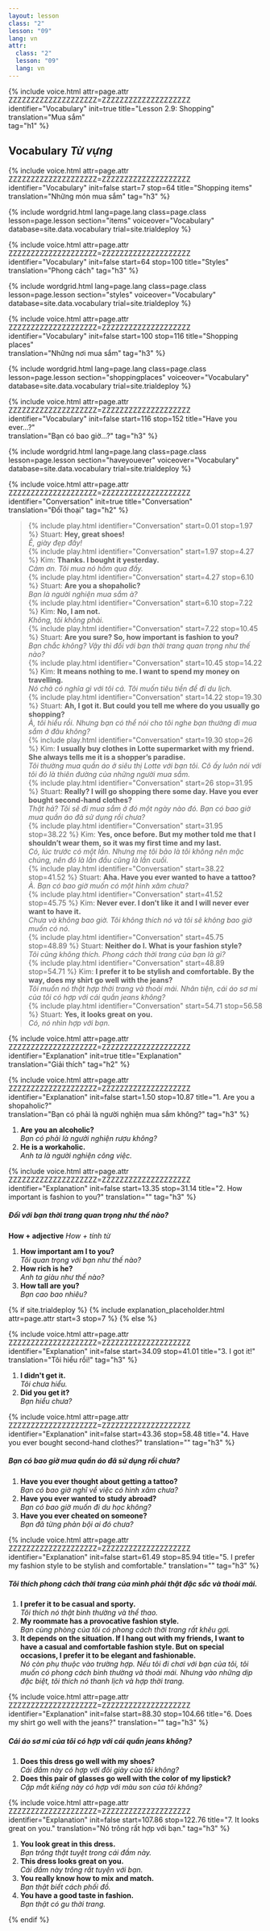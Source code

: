 ```yaml
---
layout: lesson
class: "2"
lesson: "09"
lang: vn
attr:
  class: "2"
  lesson: "09"
  lang: vn
---
```


{%  include voice.html attr=page.attr        ZZZZZZZZZZZZZZZZZZZZ=ZZZZZZZZZZZZZZZZZZZZ
	identifier="Vocabulary"  init=true
	title="Lesson 2.9: Shopping"  
	translation="Mua sắm"      
    tag="h1" %}


## Vocabulary   *Từ vựng*

{%  include voice.html attr=page.attr    ZZZZZZZZZZZZZZZZZZZZ=ZZZZZZZZZZZZZZZZZZZZ
	identifier="Vocabulary"  init=false start=7 stop=64
	title="Shopping items"        
	translation="Những món mua sắm"
    tag="h3" %}


{% include wordgrid.html lang=page.lang
		class=page.class 
		lesson=page.lesson 
		section="items"
		voiceover="Vocabulary"
		database=site.data.vocabulary 
		trial=site.trialdeploy %}

{%  include voice.html attr=page.attr    ZZZZZZZZZZZZZZZZZZZZ=ZZZZZZZZZZZZZZZZZZZZ
	identifier="Vocabulary"  init=false start=64 stop=100
	title="Styles"        
	translation="Phong cách"
    tag="h3" %}


{% include wordgrid.html lang=page.lang
		class=page.class 
		lesson=page.lesson 
		section="styles"
		voiceover="Vocabulary"
		database=site.data.vocabulary 
		trial=site.trialdeploy %}


{%  include voice.html attr=page.attr    ZZZZZZZZZZZZZZZZZZZZ=ZZZZZZZZZZZZZZZZZZZZ
	identifier="Vocabulary"  init=false start=100 stop=116
	title="Shopping places"        
	translation="Những nơi mua sắm"
    tag="h3" %}


{% include wordgrid.html lang=page.lang
		class=page.class 
		lesson=page.lesson 
		section="shoppingplaces"
		voiceover="Vocabulary"
		database=site.data.vocabulary 
		trial=site.trialdeploy %}

{%  include voice.html attr=page.attr    ZZZZZZZZZZZZZZZZZZZZ=ZZZZZZZZZZZZZZZZZZZZ
	identifier="Vocabulary"  init=false start=116 stop=152
	title="Have you ever...?"        
	translation="Bạn có bao giờ...?"
    tag="h3" %}

{% include wordgrid.html lang=page.lang
		class=page.class 
		lesson=page.lesson 
		section="haveyouever"
		voiceover="Vocabulary"
		database=site.data.vocabulary 
		trial=site.trialdeploy %}


{%  include voice.html attr=page.attr    ZZZZZZZZZZZZZZZZZZZZ=ZZZZZZZZZZZZZZZZZZZZ
	identifier="Conversation"  init=true
	title="Conversation"        
	translation="Đối thoại"
    tag="h2" %}


> {% include play.html identifier="Conversation" start=0.01 stop=1.97 %} Stuart: **Hey, great shoes!**  
*Ê, giày đẹp đấy!*   
> {% include play.html identifier="Conversation" start=1.97 stop=4.27 %} Kim: **Thanks. I bought it yesterday.**    
*Cảm ơn. Tôi mua nó hôm qua đấy.*    
> {% include play.html identifier="Conversation" start=4.27 stop=6.10 %} Stuart: **Are you a shopaholic?**   
*Bạn là người nghiện mua sắm à?*   
> {% include play.html identifier="Conversation" start=6.10 stop=7.22 %} Kim: **No, I am not.**   
*Không, tôi không phải.*   
> {% include play.html identifier="Conversation" start=7.22 stop=10.45 %} Stuart: **Are you sure? So, how important is fashion to you?**   
*Bạn chắc không? Vậy thì đối với bạn thời trang quan trọng như thế nào?*    
> {% include play.html identifier="Conversation" start=10.45 stop=14.22 %} Kim: **It means nothing to me. I want to spend my money on travelling.**   
*Nó chả có nghĩa gì với tôi cả. Tôi muốn tiêu tiền để đi du lịch.*    
> {% include play.html identifier="Conversation" start=14.22 stop=19.30 %} Stuart: **Ah, I got it. But could you tell me where do you usually go shopping?**    
*À, tôi hiểu rồi. Nhưng bạn có thể nói cho tôi nghe bạn thường đi mua sắm ở đâu không?*    
> {% include play.html identifier="Conversation" start=19.30 stop=26 %} Kim: **I usually buy clothes in Lotte supermarket with my friend. She always tells me it is a shopper’s paradise.**    
*Tôi thường mua quần áo ở siêu thị Lotte với bạn tôi. Cô ấy luôn nói với tôi đó là thiên đường của những người mua sắm.*    
> {% include play.html identifier="Conversation" start=26 stop=31.95 %} Stuart: **Really? I will go shopping there some day. Have you ever bought second-hand clothes?**    
*Thật hả? Tôi sẽ đi mua sắm ở đó một ngày nào đó. Bạn có bao giờ mua quần áo đã sử dụng rồi chưa?*    
> {% include play.html identifier="Conversation" start=31.95 stop=38.22 %} Kim: **Yes, once before. But my mother told me that I shouldn’t wear them, so it was my first time and my last.**    
*Có, lúc trước có một lần. Nhưng mẹ tôi bảo là tôi không nên mặc chúng, nên đó là lần đầu cũng là lần cuối.*    
> {% include play.html identifier="Conversation" start=38.22 stop=41.52 %} Stuart: **Aha. Have you ever wanted to have a tattoo?**    
*À. Bạn có bao giờ muốn có một hình xăm chưa?*    
> {% include play.html identifier="Conversation" start=41.52 stop=45.75 %} Kim: **Never ever. I don’t like it and I will never ever want to have it.**   
*Chưa và không bao giờ. Tôi không thích nó và tôi sẽ không bao giờ muốn có nó.*    
> {% include play.html identifier="Conversation" start=45.75 stop=48.89 %} Stuart: **Neither do I. What is your fashion style?**    
*Tôi cũng không thích. Phong cách thời trang của bạn là gì?*    
> {% include play.html identifier="Conversation" start=48.89 stop=54.71 %} Kim: **I prefer it to be stylish and comfortable. By the way, does my shirt go well with the jeans?**    
*Tôi muốn nó thật hợp thời trang và thoải mái. Nhân tiện, cái áo sơ mi của tôi có hợp với cái quần jeans không?*    
> {% include play.html identifier="Conversation" start=54.71 stop=56.58 %} Stuart: **Yes, it looks great on you.**  
*Có, nó nhìn hợp với bạn.*   


{%  include voice.html attr=page.attr    ZZZZZZZZZZZZZZZZZZZZ=ZZZZZZZZZZZZZZZZZZZZ
	identifier="Explanation"  init=true
	title="Explanation"        
	translation="Giải thích"
    tag="h2" %}

{%  include voice.html attr=page.attr    ZZZZZZZZZZZZZZZZZZZZ=ZZZZZZZZZZZZZZZZZZZZ
	identifier="Explanation"  init=false start=1.50 stop=10.87 
	title="1. Are you a shopaholic?"        
	translation="Bạn có phải là người nghiện mua sắm không?"
    tag="h3" %}

1. **Are you an alcoholic?**  
*Bạn có phải là ngưởi nghiện rượu không?*   
2. **He is a workaholic.**  
*Anh ta là người nghiện công việc.*   

{%  include voice.html attr=page.attr    ZZZZZZZZZZZZZZZZZZZZ=ZZZZZZZZZZZZZZZZZZZZ
	identifier="Explanation"  init=false start=13.35 stop=31.14
	title="2. How important is fashion to you?"
	translation=""
    tag="h3" %}
##### *Đối với bạn thời trang quan trọng như thế nào?*
**How + adjective**     *How + tính từ*

1. **How important am I to you?**  
*Tôi quan trọng với bạn như thế nào?*    
2. **How rich is he?**  
*Anh ta giàu như thế nào?*    
3. **How tall are you?**  
*Bạn cao bao nhiêu?*    

{% if site.trialdeploy %}
	{% include explanation_placeholder.html  attr=page.attr     start=3 stop=7 %}
	{% else %}

{%  include voice.html attr=page.attr    ZZZZZZZZZZZZZZZZZZZZ=ZZZZZZZZZZZZZZZZZZZZ
	identifier="Explanation"  init=false start=34.09 stop=41.01
	title="3. I got it!"
	translation="Tôi hiểu rồi!"
    tag="h3" %}

1. **I didn't get it.**  
*Tôi chưa hiểu.*   
2. **Did you get it?**  
*Bạn hiểu chưa?*   

{%  include voice.html attr=page.attr    ZZZZZZZZZZZZZZZZZZZZ=ZZZZZZZZZZZZZZZZZZZZ
	identifier="Explanation"  init=false start=43.36 stop=58.48
	title="4. Have you ever bought second-hand clothes?"
	translation=""
    tag="h3" %}
##### *Bạn có bao giờ mua quần áo đã sử dụng rồi chưa?*
1. **Have you ever thought about getting a tattoo?**  
*Bạn có bao giờ nghĩ về việc có hình xăm chưa?*   
2. **Have you ever wanted to study abroad?**  
*Bạn có bao giờ muốn đi du học không?*   
3. **Have you ever cheated on someone?**   
*Bạn đã từng phản bội ai đó chưa?*   

{%  include voice.html attr=page.attr    ZZZZZZZZZZZZZZZZZZZZ=ZZZZZZZZZZZZZZZZZZZZ
	identifier="Explanation"  init=false start=61.49 stop=85.94 
	title="5. I prefer my fashion style to be stylish and comfortable."
	translation=""
    tag="h3" %}
##### *Tôi thích phong cách thời trang của mình phải thật đặc sắc và thoải mái.*
1. **I prefer it to be casual and sporty.**  
*Tôi thích nó thật bình thường và thể thao.*   
2. **My roommate has a provocative fashion style.**  
*Bạn cùng phòng của tôi có phong cách thời trang rất khêu gợi.*    
3. **It depends on the situation. If I hang out with my friends, I want to have a casual and comfortable fashion style. But on special occasions, I prefer it to be elegant and fashionable.**  
*Nó còn phụ thuộc vào trường hợp. Nếu tôi đi chơi với bạn của tôi, tôi muốn có phong cách bình thường và thoải mái. Nhưng vào những dịp đặc biệt, tôi thích nó thanh lịch và hợp thời trang.*   

{%  include voice.html attr=page.attr    ZZZZZZZZZZZZZZZZZZZZ=ZZZZZZZZZZZZZZZZZZZZ
	identifier="Explanation"  init=false  start=88.30 stop=104.66
	title="6. Does my shirt go well with the jeans?"
	translation=""
    tag="h3" %}
##### *Cái áo sơ mi của tôi có hợp với cái quần jeans không?*
1. **Does this dress go well with my shoes?**  
*Cái đầm này có hợp với đôi giày của tôi không?*   
2. **Does this pair of glasses go well with the color of my lipstick?**  
*Cặp mắt kiếng này có hợp với màu son của tôi không?*  

{%  include voice.html attr=page.attr    ZZZZZZZZZZZZZZZZZZZZ=ZZZZZZZZZZZZZZZZZZZZ
	identifier="Explanation"  init=false start=107.86 stop=122.76
	title="7. It looks great on you."
	translation="Nó trông rất hợp với bạn."
    tag="h3" %}

1. **You look great in this dress.**  
*Bạn trông thật tuyệt trong cái đầm này.*   
2. **This dress looks great on you.**  
*Cái đầm này trông rất tuyện với bạn.*   
3. **You really know how to mix and match.**  
*Bạn thật biết cách phối đồ.*    
4. **You have a good taste in fashion.**  
*Bạn thật có gu thời trang.*    

{% endif %}